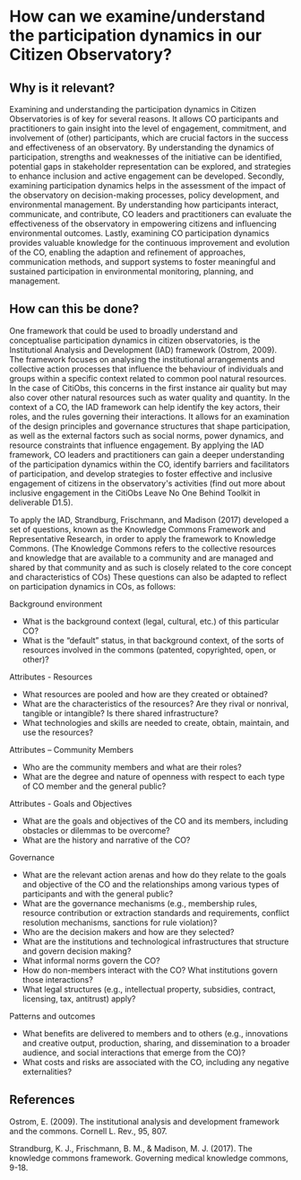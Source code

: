 # How can we examine/understand the participation dynamics in our Citizen Observatory?

## **Why is it relevant?**

Examining and understanding the participation dynamics in Citizen Observatories is of key for several reasons. It allows CO participants and practitioners to gain insight into the level of engagement, commitment, and involvement of (other) participants, which are crucial factors in the success and effectiveness of an observatory. By understanding the dynamics of participation, strengths and weaknesses of the initiative can be identified, potential gaps in stakeholder representation can be explored, and strategies to enhance inclusion and active engagement can be developed. Secondly, examining participation dynamics helps in the assessment of the impact of the observatory on decision-making processes, policy development, and environmental management. By understanding how participants interact, communicate, and contribute, CO leaders and practitioners can evaluate the effectiveness of the observatory in empowering citizens and influencing environmental outcomes. Lastly, examining CO participation dynamics provides valuable knowledge for the continuous improvement and evolution of the CO, enabling the adaption and refinement of approaches, communication methods, and support systems to foster meaningful and sustained participation in environmental monitoring, planning, and management.

## **How can this be done?**

One framework that could be used to broadly understand and conceptualise participation dynamics in citizen observatories, is the Institutional Analysis and Development (IAD) framework (Ostrom, 2009). The framework focuses on analysing the institutional arrangements and collective action processes that influence the behaviour of individuals and groups within a specific context related to common pool natural resources. In the case of CitiObs, this concerns in the first instance air quality but may also cover other natural resources such as water quality and quantity. In the context of a CO, the IAD framework can help identify the key actors, their roles, and the rules governing their interactions. It allows for an examination of the design principles and governance structures that shape participation, as well as the external factors such as social norms, power dynamics, and resource constraints that influence engagement. By applying the IAD framework, CO leaders and practitioners can gain a deeper understanding of the participation dynamics within the CO, identify barriers and facilitators of participation, and develop strategies to foster effective and inclusive engagement of citizens in the observatory's activities (find out more about inclusive engagement in the CitiObs Leave No One Behind Toolkit in deliverable D1.5).

To apply the IAD, Strandburg, Frischmann, and Madison (2017) developed a set of questions, known as the Knowledge Commons Framework and Representative Research, in order to apply the framework to Knowledge Commons. (The Knowledge Commons refers to the collective resources and knowledge that are available to a community and are managed and shared by that community and as such is closely related to the core concept and characteristics of COs) These questions can also be adapted to reflect on participation dynamics in COs, as follows:

Background environment

* What is the background context (legal, cultural, etc.) of this particular CO?
* What is the “default” status, in that background context, of the sorts of resources involved in the commons (patented, copyrighted, open, or other)?

Attributes - Resources

* What resources are pooled and how are they created or obtained?
* What are the characteristics of the resources? Are they rival or nonrival, tangible or intangible? Is there shared infrastructure?
* What technologies and skills are needed to create, obtain, maintain, and use the resources?

Attributes – Community Members

* Who are the community members and what are their roles?
* What are the degree and nature of openness with respect to each type of CO member and the general public?

Attributes - Goals and Objectives

* What are the goals and objectives of the CO and its members, including obstacles or dilemmas to be overcome?
* What are the history and narrative of the CO?

Governance

* What are the relevant action arenas and how do they relate to the goals and objective of the CO and the relationships among various types of participants and with the general public?
* What are the governance mechanisms (e.g., membership rules, resource contribution or extraction standards and requirements, conflict resolution mechanisms, sanctions for rule violation)?
* Who are the decision makers and how are they selected?
* What are the institutions and technological infrastructures that structure and govern decision making?
* What informal norms govern the CO?
* How do non-members interact with the CO? What institutions govern those interactions?
* What legal structures (e.g., intellectual property, subsidies, contract, licensing, tax, antitrust) apply?

Patterns and outcomes

* What benefits are delivered to members and to others (e.g., innovations and creative output, production, sharing, and dissemination to a broader audience, and social interactions that emerge from the CO)?
* What costs and risks are associated with the CO, including any negative externalities?

## **References**

Ostrom, E. (2009). The institutional analysis and development framework and the commons. Cornell L. Rev., 95, 807.

Strandburg, K. J., Frischmann, B. M., & Madison, M. J. (2017). The knowledge commons framework. Governing medical knowledge commons, 9-18.
